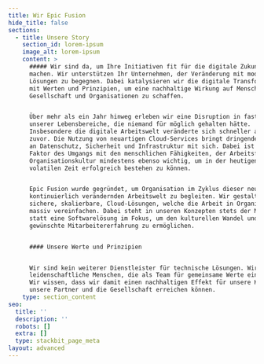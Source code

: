 ```yaml
---
title: Wir Epic Fusion
hide_title: false
sections:
  - title: Unsere Story
    section_id: lorem-ipsum
    image_alt: lorem-ipsum
    content: >
      ##### Wir sind da, um Ihre Initiativen fit für die digitale Zukunft zu
      machen. Wir unterstützen Ihr Unternehmen, der Veränderung mit modernen
      Lösungen zu begegnen. Dabei katalysieren wir die digitale Transformation
      mit Werten und Prinzipien, um eine nachhaltige Wirkung auf Mensch,
      Gesellschaft und Organisationen zu schaffen.


      Über mehr als ein Jahr hinweg erleben wir eine Disruption in fast aller
      unserer Lebensbereiche, die niemand für möglich gehalten hätte.
      Insbesondere die digitale Arbeitswelt veränderte sich schneller als je
      zuvor. Die Nutzung von neuartigen Cloud-Services bringt dringende Fragen
      an Datenschutz, Sicherheit und Infrastruktur mit sich. Dabei ist der
      Faktor des Umgangs mit den menschlichen Fähigkeiten, der Arbeitsformen und
      Organisationskultur mindestens ebenso wichtig, um in der heutigen
      volatilen Zeit erfolgreich bestehen zu können.


      Epic Fusion wurde gegründet, um Organisation im Zyklus dieser neuen, sich
      kontinuierlich verändernden Arbeitswelt zu begleiten. Wir gestalten
      sichere, skalierbare, Cloud-Lösungen, welche die Arbeit in Organisationen
      massiv vereinfachen. Dabei steht in unseren Konzepten stets der Mensch
      statt eine Softwarelösung im Fokus, um den kulturellen Wandel und die
      gewünschte Mitarbeitererfahrung zu ermöglichen.


      #### Unsere Werte und Prinzipien


      Wir sind kein weiterer Dienstleister für technische Lösungen. Wir sind
      leidenschaftliche Menschen, die als Team für gemeinsame Werte einstehen.
      Wir wissen, dass wir damit einen nachhaltigen Effekt für unsere Kunden,
      unsere Partner und die Gesellschaft erreichen können.
    type: section_content
seo:
  title: ''
  description: ''
  robots: []
  extra: []
  type: stackbit_page_meta
layout: advanced
---
```

